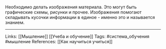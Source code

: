 Необходимо делать изображения материала. Это могут быть графические схемы, рисунки и прочее. Изображения помогают складывать кусочки информации в единое - именно это и называется знанием. 
___
Links: [[Мышление]] [[Учеба и обучение]]
Tags: #система_обучения #мышление 
References: [[Как научиться учиться]]
